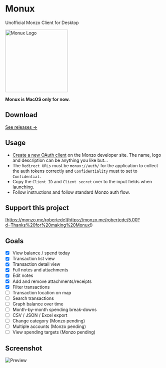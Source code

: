 # Monux
Unofficial Monzo Client for Desktop

<img alt="Monux Logo" height="200" src="https://github.com/robjtede/monux/blob/master/monux.png">

**Monux is MacOS only for now.**

## Download
[See releases →](https://github.com/robjtede/monux/releases)

## Usage
- [Create a new OAuth client](https://developers.monzo.com/apps/home) on the Monzo developer site. The name, logo and description can be anything you like but...
- The `Redirect URLs` must be `monux://auth/` for the application to collect the auth tokens correctly and `Confidentiality` must to set to `Confidential`.
- Copy the `Client ID` and `Client secret` over to the input fields when launching.
- Follow instructions and follow standard Monzo auth flow.

## Support this project
[https://monzo.me/robertede](https://monzo.me/robertede/5.00?d=Thanks%20for%20making%20Monux!)

## Goals
- [x] View balance / spend today
- [x] Transaction list view
- [x] Transaction detail view
- [x] Full notes and attachments
- [x] Edit notes
- [x] Add and remove attachments/receipts
- [x] Filter transactions
- [ ] Transaction location on map
- [ ] Search transactions
- [ ] Graph balance over time
- [ ] Month-by-month spending break-downs
- [ ] CSV / JSON / Excel export
- [ ] Change category (Monzo pending)
- [ ] Multiple accounts (Monzo pending)
- [ ] View spending targets (Monzo pending)

## Screenshot
![Preview](http://i.imgur.com/xZFeXDj.png)
